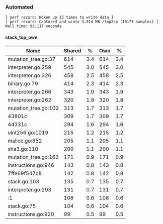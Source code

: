 ### Automated

```
[ perf record: Woken up 15 times to write data ]
[ perf record: Captured and wrote 3.814 MB /tmp2/p (18171 samples) ]
Wall time: 93.117 seconds
```

#### stack_top_own

Name                                                | Shared |   %   | Own |   %
----------------------------------------------------|--------|-------|-----|------
mutation_tree.go:37                                 |    614 |   3.4 | 614 |   3.4
interpreter.go:259                                  |    545 |   3.0 | 545 |   3.0
interpreter.go:326                                  |    458 |   2.5 | 458 |   2.5
binary.go:79                                        |    414 |   2.3 | 414 |   2.3
interpreter.go:266                                  |    343 |   1.9 | 343 |   1.9
interpreter.go:262                                  |    320 |   1.8 | 320 |   1.8
mutation_tree.go:102                                |    313 |   1.7 | 313 |   1.7
43801c                                              |    309 |   1.7 | 309 |   1.7
44331c                                              |    294 |   1.6 | 294 |   1.6
uint256.go:1019                                     |    215 |   1.2 | 215 |   1.2
malloc.go:852                                       |    205 |   1.1 | 205 |   1.1
sha3.go:110                                         |    200 |   1.1 | 200 |   1.1
mutation_tree.go:162                                |    171 |   0.9 | 171 |   0.9
instructions.go:946                                 |    143 |   0.8 | 143 |   0.8
7ffe69f547c8                                        |    142 |   0.8 | 142 |   0.8
stack.go:103                                        |    135 |   0.7 | 135 |   0.7
interpreter.go:293                                  |    131 |   0.7 | 131 |   0.7
<autogenerated>:1                                   |    108 |   0.6 | 108 |   0.6
stack.go:75                                         |    104 |   0.6 | 104 |   0.6
instructions.go:920                                 |     99 |   0.5 |  99 |   0.5
